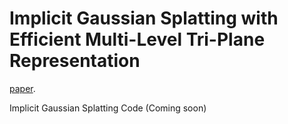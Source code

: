 # Implicit Gaussian Splatting with Efficient Multi-Level Tri-Plane Representation

[paper](https://arxiv.org/pdf/2408.10041).

Implicit Gaussian Splatting Code (Coming soon)
